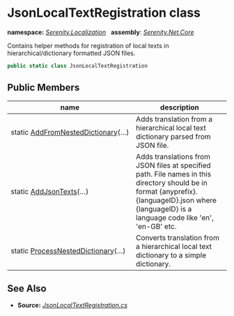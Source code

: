 # JsonLocalTextRegistration class
**namespace:** *[Serenity.Localization](../README.md#serenity.localization-namespace)*   **assembly**: *[Serenity.Net.Core](../README.md)*

Contains helper methods for registration of local texts in hierarchical/dictionary formatted JSON files.

```csharp
public static class JsonLocalTextRegistration
```

## Public Members

| name | description |
| --- | --- |
| static [AddFromNestedDictionary](JsonLocalTextRegistration/AddFromNestedDictionary.md)(…) | Adds translation from a hierarchical local text dictionary parsed from JSON file. |
| static [AddJsonTexts](JsonLocalTextRegistration/AddJsonTexts.md)(…) | Adds translations from JSON files at specified path. File names in this directory should be in format {anyprefix}.{languageID}.json where {languageID} is a language code like 'en', 'en-GB' etc. |
| static [ProcessNestedDictionary](JsonLocalTextRegistration/ProcessNestedDictionary.md)(…) | Converts translation from a hierarchical local text dictionary to a simple dictionary. |

## See Also

* **Source:** *[JsonLocalTextRegistration.cs](https://github.com/serenity-is/Serenity/blob/master/src/Serenity.Net.Core/Localization/JsonLocalTextRegistration.cs)*